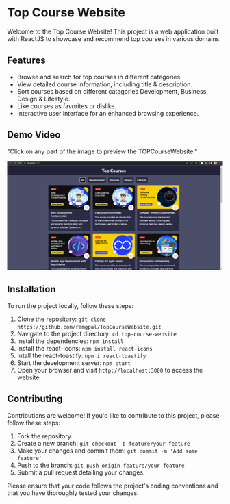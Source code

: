 # Top Course Website

Welcome to the Top Course Website! This project is a web application built with ReactJS to showcase and recommend top courses in various domains.

## Features

- Browse and search for top courses in different categories.
- View detailed course information, including title & description.
- Sort courses based on different catagories Development, Business,   Design & Lifestyle.
- Like courses as favorites or dislike.
- Interactive user interface for an enhanced browsing experience.

## Demo Video

"Click on any part of the image to preview the TOPCourseWebsite."

[![Demo Video](Demo1.png)](https://drive.google.com/file/d/1Uv8wzX8YWmDlzKMTI9eodM9BccByf_f0/preview)

## Installation

To run the project locally, follow these steps:

1. Clone the repository: `git clone https://github.com/ramgpal/TopCourseWebsite.git`
2. Navigate to the project directory: `cd top-course-website`
3. Install the dependencies: `npm install`
4. Install the react-icons: `npm install react-icons`
5. Intall the react-toastify: `npm i react-toastify`
4. Start the development server: `npm start`
5. Open your browser and visit `http://localhost:3000` to access the website.

## Contributing

Contributions are welcome! If you'd like to contribute to this project, please follow these steps:

1. Fork the repository.
2. Create a new branch: `git checkout -b feature/your-feature`
3. Make your changes and commit them: `git commit -m 'Add some feature'`
4. Push to the branch: `git push origin feature/your-feature`
5. Submit a pull request detailing your changes.

Please ensure that your code follows the project's coding conventions and that you have thoroughly tested your changes.
